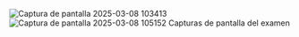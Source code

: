 ![Captura de pantalla 2025-03-08 103413](https://github.com/user-attachments/assets/687af57c-f0d3-4e48-b29e-0140d9590438)
![Captura de pantalla 2025-03-08 105152](https://github.com/user-attachments/assets/38a04883-1fca-424a-b531-d5954f85151d)
Capturas de pantalla del examen 
